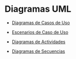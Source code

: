 # Diagramas UML


- [Diagramas de Casos de Uso](diagramas_de_casos_de_uso.md)

- [Escenarios de Caso de Uso](Escenarios_de_casos_de_uso.md)

- [Diagramas de Actividades ](diagramas_de_actividades.md)

- [Diagramas de Secuencias](diagramas_de_secuencias.md)
